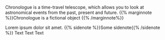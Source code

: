 Chronologue is a time-travel telescope, which allows you to look at astronomical events from the past, present and future.
  {{% marginnote %}}Chronologue is a fictional object {{% /marginnote%}}

Lorem ipsum dolor sit amet. {{% sidenote %}}Some sidenote{{% /sidenote %}} 
Text
Text 
Text